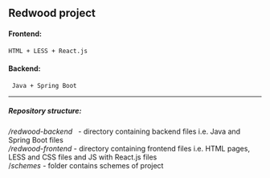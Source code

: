 ## Redwood project
#### Frontend:
	HTML + LESS + React.js
	
#### Backend:
	 Java + Spring Boot
 
------------
##### Repository structure:
*/redwood-backend*   - directory containing backend files i.e. Java and Spring Boot files\
*/redwood-frontend* - directory containing frontend files i.e. HTML pages, LESS and CSS files and JS with React.js files\
/*schemes* - folder contains schemes of project
